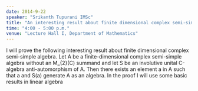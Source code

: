 ```yaml
---
date: 2014-9-22
speaker: "Srikanth Tupurani IMSc"
title: "An interesting result about finite dimensional complex semi-simple algebras"
time: "4:00 - 5:00 p.m." 
venue: "Lecture Hall I, Department of Mathematics"
---
```

I will prove the following interesting result about finite dimensional complex semi-simple algebra. Let A be a finite-dimensional complex semi-simple algebra without an M_{2}(C) summand and let S be an involutive unital C-algebra anti-automorphism of A. Then there exists an element a in A such that a and S(a) generate A as an algebra. In the proof I will use some basic results in linear algebra
